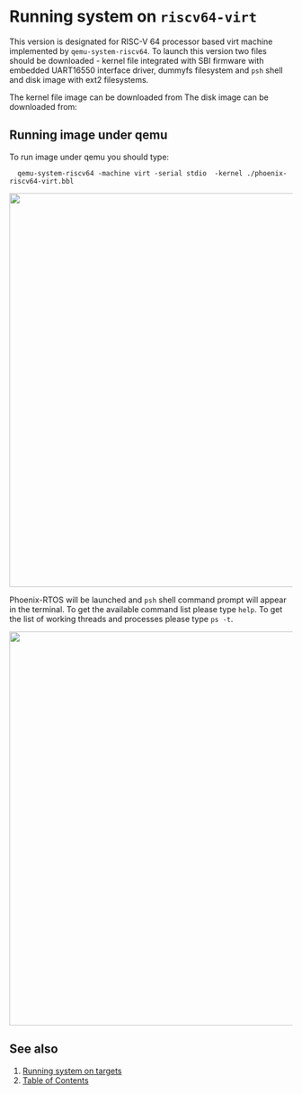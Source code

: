 # Running system on `riscv64-virt`
This version is designated for RISC-V 64 processor based virt machine implemented by `qemu-system-riscv64`. To launch this version two files should be downloaded - kernel file
integrated with SBI firmware with embedded UART16550 interface driver, dummyfs filesystem and `psh` shell and disk image with ext2 filesystems.

The kernel file image can be downloaded from
The disk image can be downloaded from:

## Running image under qemu
To run image under qemu you should type:

```
  qemu-system-riscv64 -machine virt -serial stdio  -kernel ./phoenix-riscv64-virt.bbl
```

<img src="_images/qemu-riscv64-virt.png" width="700px">

Phoenix-RTOS will be launched and `psh` shell command prompt will appear in the terminal. To get the available command list please type `help`. To get the list of working threads and processes please type `ps -t`.

<img src="_images/qemu-riscv64-virt-ps-t.png" width="700px">

## See also

1. [Running system on targets](README.md)
2. [Table of Contents](../README.md)
